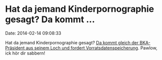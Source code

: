 Hat da jemand Kinderpornographie gesagt? Da kommt \...
======================================================

Date: 2014-02-14 09:08:33

Hat da jemand Kinderpornographie gesagt? [Da kommt gleich der
BKA-Präsident aus seinem Loch und fordert
Vorratsdatenspeicherung](http://www.fr-online.de/politik/scheiss-seo-immer,1472596,26165730.html).
Pawlow, ick hör dir sabbern!
